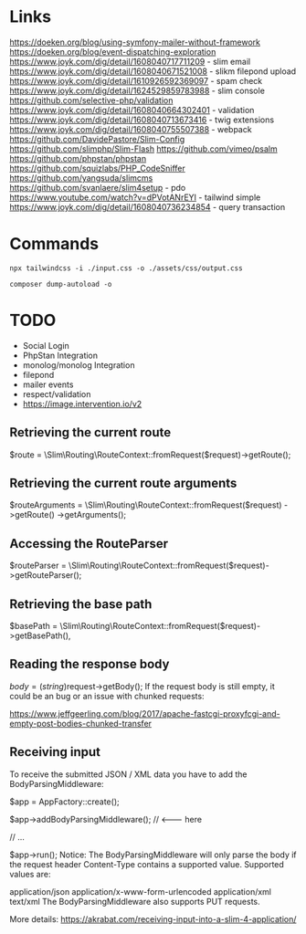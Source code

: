 # Links
https://doeken.org/blog/using-symfony-mailer-without-framework
https://doeken.org/blog/event-dispatching-exploration
https://www.joyk.com/dig/detail/1608040717711209 - slim email
https://www.joyk.com/dig/detail/1608040671521008 - slikm filepond upload
https://www.joyk.com/dig/detail/1610926592369097 - spam check
https://www.joyk.com/dig/detail/1624529859783988 - slim console
https://github.com/selective-php/validation
https://www.joyk.com/dig/detail/1608040664302401 - validation
https://www.joyk.com/dig/detail/1608040713673416 - twig extensions
https://www.joyk.com/dig/detail/1608040755507388 - webpack
https://github.com/DavidePastore/Slim-Config
https://github.com/slimphp/Slim-Flash
https://github.com/vimeo/psalm
https://github.com/phpstan/phpstan
https://github.com/squizlabs/PHP_CodeSniffer
https://github.com/yangsuda/slimcms
https://github.com/svanlaere/slim4setup - pdo
https://www.youtube.com/watch?v=dPVotANrEYI - tailwind simple
https://www.joyk.com/dig/detail/1608040736234854 - query transaction

# Commands

```
npx tailwindcss -i ./input.css -o ./assets/css/output.css
```

```
composer dump-autoload -o
```

# TODO

- Social Login
- PhpStan Integration
- monolog/monolog Integration
- filepond
- mailer events
- respect/validation
- https://image.intervention.io/v2

## Retrieving the current route

$route = \Slim\Routing\RouteContext::fromRequest($request)->getRoute();

## Retrieving the current route arguments
$routeArguments = \Slim\Routing\RouteContext::fromRequest($request)
    ->getRoute()
    ->getArguments();

## Accessing the RouteParser
$routeParser = \Slim\Routing\RouteContext::fromRequest($request)->getRouteParser();

## Retrieving the base path
$basePath = \Slim\Routing\RouteContext::fromRequest($request)->getBasePath(),

## Reading the response body
$body = (string)$request->getBody();
If the request body is still empty, it could be an bug or an issue with chunked requests:

https://www.jeffgeerling.com/blog/2017/apache-fastcgi-proxyfcgi-and-empty-post-bodies-chunked-transfer

## Receiving input
To receive the submitted JSON / XML data you have to add the BodyParsingMiddleware:

$app = AppFactory::create();

$app->addBodyParsingMiddleware(); // <--- here

// ...

$app->run();
Notice: The BodyParsingMiddleware will only parse the body if the request header Content-Type contains a supported value. Supported values are:

application/json
application/x-www-form-urlencoded
application/xml
text/xml
The BodyParsingMiddleware also supports PUT requests.

More details: https://akrabat.com/receiving-input-into-a-slim-4-application/